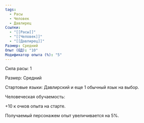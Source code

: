 ```yaml
---
tags:
  - Расы
  - Человек
  - Давлирец
Ссылки:
  - "[[Расы]]"
  - "[[Человек]]"
  - "[[Давлирец]]"
Размер: Средний
Опыт (ЕД): "10"
Модификатор опыта (%): "5"
---
```

Сила расы: 1

Размер: Средний

Стартовые языки: Давлирский и еще 1 обычный язык на выбор.

Человеческая обучаемость:

+10 к очков опыта на старте.

Получаемый персонажем опыт увеличивается на 5%.




